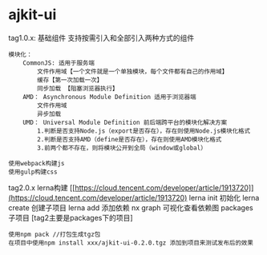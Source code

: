 # ajkit-ui

tag1.0.x: 基础组件 
    支持按需引入和全部引入两种方式的组件

    模块化：
        CommonJS: 适用于服务端
            文件作用域【一个文件就是一个单独模块，每个文件都有自己的作用域】
            缓存【第一次加载一次】
            同步加载 【阻塞浏览器执行】
        AMD： Asynchronous Module Definition 适用于浏览器端
            文件作用域
            异步加载
        UMD： Universal Module Definition 前后端跨平台的模块化解决方案
            1.判断是否支持Node.js（export是否存在），存在则使用Node.js模块化格式
            2.判断是否支持AMD（define是否存在），存在则使用AMD模块化格式
            3.前两个都不存在，则将模块公开到全局（window或global）

    使用webpack构建js
    使用gulp构建css

tag2.0.x lerna构建 [[https://cloud.tencent.com/developer/article/1913720]](https://cloud.tencent.com/developer/article/1913720)
    lerna init 初始化
    lerna create 创建子项目
    lerna add 添加依赖
    nx graph 可视化查看依赖图
    packages    子项目 [tag2主要是packages下的项目]

    使用npm pack //打包生成tgz包
    在项目中使用npm install xxx/ajkit-ui-0.2.0.tgz 添加到项目来测试发布后的效果